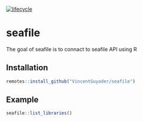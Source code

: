 
<!-- README.md is generated from README.Rmd. Please edit that file -->
[![lifecycle](https://img.shields.io/badge/lifecycle-experimental-orange.svg)](https://www.tidyverse.org/lifecycle/#experimental)

seafile
=======

The goal of seafile is to connact to seafile API using R

Installation
------------

``` r
remotes::install_github("VincentGuyader/seafile")
```

Example
-------

``` r
seafile::list_libraries()
```
